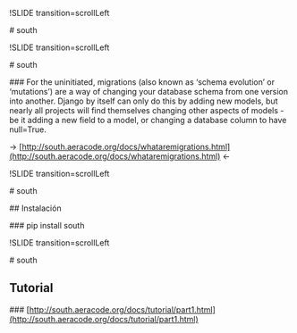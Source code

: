 !SLIDE transition=scrollLeft

# south

!SLIDE transition=scrollLeft

# south

### For the uninitiated, migrations (also known as ‘schema evolution’ or ‘mutations’) are a way of changing your database schema from one version into another. Django by itself can only do this by adding new models, but nearly all projects will find themselves changing other aspects of models - be it adding a new field to a model, or changing a database column to have null=True.

-> [http://south.aeracode.org/docs/whataremigrations.html](http://south.aeracode.org/docs/whataremigrations.html) <-

!SLIDE transition=scrollLeft

# south

## Instalación

### pip install south

!SLIDE transition=scrollLeft

# south

## Tutorial

### [http://south.aeracode.org/docs/tutorial/part1.html](http://south.aeracode.org/docs/tutorial/part1.html) 


